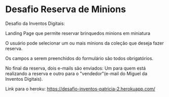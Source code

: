 # Desafio Reserva de Minions
Desafio da Inventos Digitais: 

Landing Page que permite reservar brinquedos minions em miniatura

O usuário pode selecionar um ou mais minions da coleção que deseja fazer reserva.

Os campos a serem preenchidos do formulário são todos obrigatórios.

No final da reserva, dois e-mails são enviados: Um para quem está realizando a reserva e outro para o "vendedor"(e-mail do Miguel da Inventos Digitais).

Link para o heroku: https://desafio-inventos-patricia-2.herokuapp.com/

